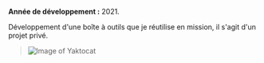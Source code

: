 **Année de développement :** 2021.</br>

Développement d'une boîte à outils que je réutilise en mission, il s'agit d'un projet privé.
> ![Image of Yaktocat](https://imgur.com/NDNAu0C.png)
